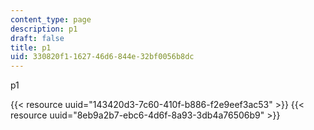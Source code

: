 ```yaml
---
content_type: page
description: p1
draft: false
title: p1
uid: 330820f1-1627-46d6-844e-32bf0056b8dc
---
```

p1

{{< resource uuid="143420d3-7c60-410f-b886-f2e9eef3ac53" >}}
{{< resource uuid="8eb9a2b7-ebc6-4d6f-8a93-3db4a76506b9" >}}